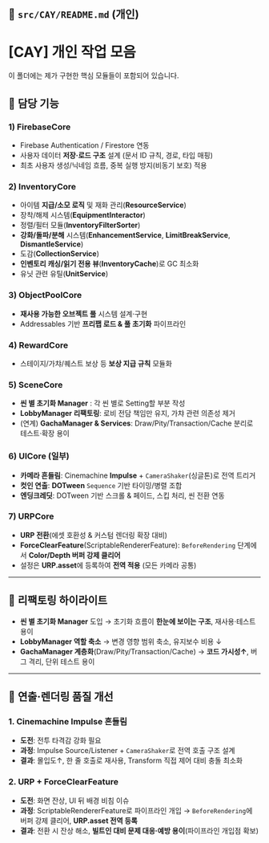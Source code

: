 ## 📄 `src/CAY/README.md` (개인)

# [CAY] 개인 작업 모음
이 폴더에는 제가 구현한 핵심 모듈들이 포함되어 있습니다.

## 📌 담당 기능

### 1) **FirebaseCore**
- Firebase Authentication / Firestore 연동
- 사용자 데이터 **저장·로드 구조** 설계 (문서 ID 규칙, 경로, 타입 매핑)
- 최초 사용자 생성/닉네임 흐름, 중복 실행 방지(비동기 보호) 적용

### 2) **InventoryCore**
- 아이템 **지급/소모 로직** 및 재화 관리(**ResourceService**)
- 장착/해제 시스템(**EquipmentInteractor**)
- 정렬/필터 모듈(**InventoryFilterSorter**)
- **강화/돌파/분해** 시스템(**EnhancementService**, **LimitBreakService**, **DismantleService**)
- 도감(**CollectionService**)
- **인벤토리 캐싱/읽기 전용 뷰**(**InventoryCache**)로 GC 최소화
- 유닛 관련 유틸(**UnitService**)

### 3) **ObjectPoolCore**
- **재사용 가능한 오브젝트 풀** 시스템 설계·구현
- Addressables 기반 **프리팹 로드 & 풀 초기화** 파이프라인

### 4) **RewardCore**
- 스테이지/가챠/퀘스트 보상 등 **보상 지급 규칙** 모듈화

### 5) **SceneCore**
- **씬 별 초기화 Manager** : 각 씬 별로 Setting할 부분 작성
- **LobbyManager 리팩토링**: 로비 전담 책임만 유지, 가챠 관련 의존성 제거
- (연계) **GachaManager & Services**: Draw/Pity/Transaction/Cache 분리로 테스트·확장 용이

### 6) **UICore (일부)**
- **카메라 흔들림**: Cinemachine **Impulse** + `CameraShaker`(싱글톤)로 전역 트리거
- **컷인 연출**: **DOTween** `Sequence` 기반 타이밍/병렬 조합
- **엔딩크레딧**: DOTween 기반 스크롤 & 페이드, 스킵 처리, 씬 전환 연동

### 7) **URPCore**
- **URP 전환**(에셋 호환성 & 커스텀 렌더링 확장 대비)
- **ForceClearFeature**(ScriptableRendererFeature): `BeforeRendering` 단계에서 **Color/Depth 버퍼 강제 클리어**
- 설정은 **URP.asset**에 등록하여 **전역 적용** (모든 카메라 공통)

---

## 🔧 리팩토링 하이라이트
- **씬 별 초기화 Manager** 도입 → 초기화 흐름이 **한눈에 보이는 구조**, 재사용·테스트 용이
- **LobbyManager 역할 축소** → 변경 영향 범위 축소, 유지보수 비용 ↓
- **GachaManager 계층화**(Draw/Pity/Transaction/Cache) → **코드 가시성↑**, 버그 격리, 단위 테스트 용이

---

## 🎨 연출·렌더링 품질 개선

### 1. Cinemachine Impulse 흔들림
- **도전**: 전투 타격감 강화 필요  
- **과정**: Impulse Source/Listener + `CameraShaker`로 전역 호출 구조 설계  
- **결과**: 몰입도↑, 한 줄 호출로 재사용, Transform 직접 제어 대비 충돌 최소화

### 2. URP + ForceClearFeature
- **도전**: 화면 잔상, UI 뒤 배경 비침 이슈  
- **과정**: ScriptableRendererFeature로 파이프라인 개입 → `BeforeRendering`에 버퍼 강제 클리어, **URP.asset 전역 등록**  
- **결과**: 전환 시 잔상 해소, **빌트인 대비 문제 대응·예방 용이**(파이프라인 개입점 확보)

